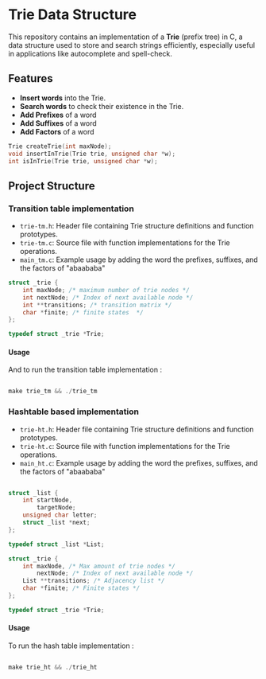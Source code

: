 # Trie Data Structure

This repository contains an implementation of a **Trie** (prefix tree) in C, a data structure used to store and search strings efficiently, especially useful in applications like autocomplete and spell-check.

## Features

- **Insert words** into the Trie.
- **Search words** to check their existence in the Trie.
- **Add Prefixes** of a word
- **Add Suffixes** of a word
- **Add Factors** of a word


```c
Trie createTrie(int maxNode);
void insertInTrie(Trie trie, unsigned char *w);
int isInTrie(Trie trie, unsigned char *w);
```

## Project Structure

### Transition table implementation

- `trie-tm.h`: Header file containing Trie structure definitions and function prototypes.
- `trie-tm.c`: Source file with function implementations for the Trie operations.
- `main_tm.c`: Example usage by adding the word the prefixes, suffixes, and the factors of "abaababa"


```c
struct _trie {
	int maxNode; /* maximum number of trie nodes */
	int nextNode; /* Index of next available node */
	int **transitions; /* transition matrix */
	char *finite; /* finite states  */
};

typedef struct _trie *Trie;

```

#### Usage

And to run the transition table implementation :

```c

make trie_tm && ./trie_tm

```

### Hashtable based implementation

- `trie-ht.h`: Header file containing Trie structure definitions and function prototypes.
- `trie-ht.c`: Source file with function implementations for the Trie operations.
- `main_ht.c`: Example usage by adding the word the prefixes, suffixes, and the factors of "abaababa"

```c

struct _list {
    int startNode,
        targetNode;
    unsigned char letter;
    struct _list *next;
};

typedef struct _list *List;

struct _trie {
    int maxNode, /* Max amount of trie nodes */
        nextNode; /* Index of next available node */
    List **transitions; /* Adjacency list */
    char *finite; /* Finite states */
};

typedef struct _trie *Trie;

```


#### Usage

To run the hash table implementation :


```c

make trie_ht && ./trie_ht

```



